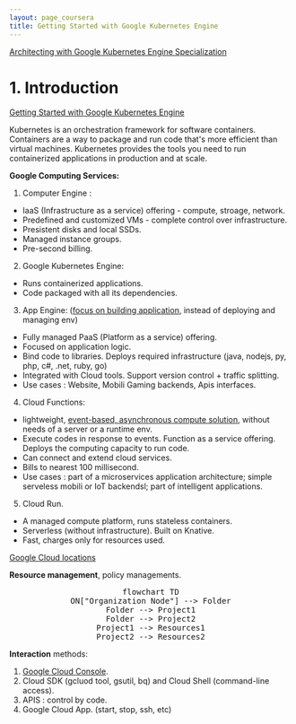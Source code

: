 ```yaml
---
layout: page_coursera
title: Getting Started with Google Kubernetes Engine
---
```



[Architecting with Google Kubernetes Engine Specialization](https://www.coursera.org/programs/open-access-guyana-ngeor/specializations/architecting-google-kubernetes-engine)


# 1. Introduction

[Getting Started with Google Kubernetes Engine](https://www.coursera.org/learn/google-kubernetes-engine/home/module/1)


Kubernetes is an orchestration framework for software containers. Containers are a way to package and run code that's more efficient than virtual machines. Kubernetes provides the tools you need to run containerized applications in production and at scale.

**Google Computing Services:**
1. Computer Engine :
  * IaaS (Infrastructure as a service) offering - compute, stroage, network.
  * Predefined and customized VMs - complete control over infrastructure.
  * Presistent disks and local SSDs.
  * Managed instance groups.
  * Pre-second billing.
2. Google Kubernetes Engine:
  * Runs containerized applications.
  * Code packaged with all its dependencies.
3. App Engine: (<u>focus on building application</u>, instead of deploying and managing env)
  * Fully managed PaaS (Platform as a service) offering.
  * Focused on application logic.
  * Bind code to libraries. Deploys required infrastructure (java, nodejs, py, php, c#, .net, ruby, go)
  * Integrated with Cloud tools. Support version control + traffic splitting.
  * Use cases : Website, Mobili Gaming backends, Apis interfaces.
4. Cloud Functions:
  * lightweight, <u>event-based, asynchronous compute solution</u>, without needs of a server or a runtime env.
  * Execute codes in response to events. Function as a service offering. Deploys the computing capacity to run code.
  * Can connect and extend cloud services.
  * Bills to nearest 100 millisecond.
  * Use cases : part of a microservices application architecture; simple serveless mobili or IoT backendsl; part of intelligent applications.
5. Cloud Run.
  * A managed compute platform, runs stateless containers.
  * Serverless (without infrastructure). Built on Knative.
  * Fast, charges only for resources used.

[Google Cloud locations](https://cloud.google.com/about/locations)

**Resource management**, policy managements.

<div align="center"><pre class="mermaid">
flowchart TD
ON["Organization Node"] --> Folder
Folder --> Project1
Folder --> Project2
Project1 --> Resources1
Project2 --> Resources2
</pre></div>

**Interaction** methods:
1. [Google Cloud Console](https://console.cloud.google.com/).
2. Cloud SDK (gcluod tool, gsutil, bq) and Cloud Shell (command-line access).
3. APIS : control by code.
4. Google Cloud App. (start, stop, ssh, etc)
